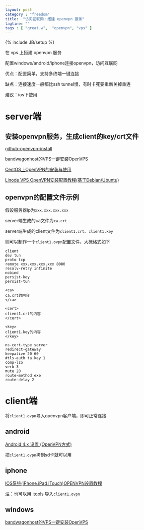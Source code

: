 ```yaml
---
layout: post
category : "freedom"
title:  "访问互联网：搭建 openvpn 服务"
tagline: ""
tags : [ "great.w",  "openvpn", "vps" ] 
---
```

{% include JB/setup %}

在 vps 上搭建 openvpn 服务

配置windows/android/iphone连接openvpn，访问互联网

优点：配置简单，支持多终端一键连接

缺点：连接速度一般都比ssh tunnel慢，有时卡死要重新关掉重连

建议：ios下使用

# server端

## 安装openvpn服务，生成client的key/crt文件

[github-openvpn-install](https://github.com/Nyr/openvpn-install)

[bandwagonhost的VPS一键安装OpenVPS](http://www.goagent.biz/thread-1362-1-1.html)

[CentOS上OpenVPN的安装与使用](http://www.oschina.net/question/54100_26864)

[Linode VPS OpenVPN安装配置教程(基于Debian/Ubuntu)](http://www.vpser.net/build/linode-install-openvpn.html)

## openvpn的配置文件示例

假设服务器ip为``xxx.xxx.xxx.xxx``

server端生成的ca文件为``ca.crt``

server端生成的client文件为``client1.crt``、``client1.key``

则可以制作一个``client1.ovpn``配置文件，大概格式如下

    client
    dev tun      
    proto tcp
    remote xxx.xxx.xxx.xxx 8080
    resolv-retry infinite
    nobind
    persist-key
    persist-tun

    <ca>
    ca.crt的内容
    </ca>

    <cert>
    client1.crt的内容
    </cert>

    <key>
    client1.key的内容
    </key>

    ns-cert-type server
    redirect-gateway
    keepalive 20 60
    #tls-auth ta.key 1
    comp-lzo
    verb 3
    mute 20
    route-method exe
    route-delay 2


# client端

将``client1.ovpn``导入openvpn客户端，即可正常连接

## android

[Android 4.x 设置 (OpenVPN方式)](https://www.grjsq.me/shiyong/90.html)

把``client1.ovpn``拷到sd卡就可以用

## iphone

[IOS系统(iPhone,iPad,iTouch)OPENVPN设置教程](http://jingyan.baidu.com/article/f0e83a25da438222e5910193.html)

注：也可以用 [itools](http://www.itools.cn/) 导入``client1.ovpn``

## windows 

[bandwagonhost的VPS一键安装OpenVPS](http://www.goagent.biz/thread-1362-1-1.html)
